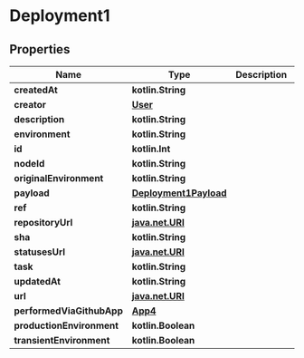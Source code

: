 
# Deployment1

## Properties
Name | Type | Description | Notes
------------ | ------------- | ------------- | -------------
**createdAt** | **kotlin.String** |  | 
**creator** | [**User**](User.md) |  | 
**description** | **kotlin.String** |  | 
**environment** | **kotlin.String** |  | 
**id** | **kotlin.Int** |  | 
**nodeId** | **kotlin.String** |  | 
**originalEnvironment** | **kotlin.String** |  | 
**payload** | [**Deployment1Payload**](Deployment1Payload.md) |  | 
**ref** | **kotlin.String** |  | 
**repositoryUrl** | [**java.net.URI**](java.net.URI.md) |  | 
**sha** | **kotlin.String** |  | 
**statusesUrl** | [**java.net.URI**](java.net.URI.md) |  | 
**task** | **kotlin.String** |  | 
**updatedAt** | **kotlin.String** |  | 
**url** | [**java.net.URI**](java.net.URI.md) |  | 
**performedViaGithubApp** | [**App4**](App4.md) |  |  [optional]
**productionEnvironment** | **kotlin.Boolean** |  |  [optional]
**transientEnvironment** | **kotlin.Boolean** |  |  [optional]



